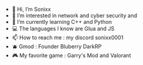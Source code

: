 - 👋 Hi, I’m Sonixx
- 👀 I’m interested in network and cyber security and 
- 🌱 I’m currently learning C++ and Python
- 💻 The languages I know are Glua and JS
- 📫 How to reach me : my discord sonixx0001
- 🫐 Gmod : Founder Bluberry DarkRP
- 🎮 My favorite game : Garry's Mod and Valorant


